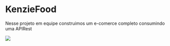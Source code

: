 

# KenzieFood

Nesse projeto em equipe construimos um e-comerce completo consumindo uma APIRest

<img src="https://res.cloudinary.com/dqqw3fvn2/image/upload/v1667019335/Captura_de_tela_2022-10-29_015447_gajhlt.jpg"/>
